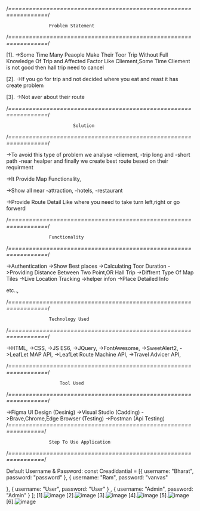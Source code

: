 /*=================================================================*/
                    
                    Problem Statement

/*=================================================================*/

[1].
->Some Time Many Peaople Make Their Toor Trip Without Full Knowledge Of Trip and Affected Factor
  Like Cliement,Some Time Cliement is not good then hall trip need to cancel

[2].
->If you go for trip and not decided where you eat and reast it has create problem

[3].
->Not aver about their route

/*=================================================================*/
                    
                             Solution

/*=================================================================*/

->To avoid this type of problem we analyse 
    -cliement,
    -trip long and 
    -short path
    -near healper
 and finally we create best route besed on their requirment

 ->It Provide Map Functionality,
 
 ->Show all near 
    -attraction,
    -hotels,
    -restaurant

->Provide Route Detail Like where you need to take turn left,right or go forwerd

/*=================================================================*/
                    
                    Functionality

/*=================================================================*/

->Authentication
->Show Best places
->Calculating Toor Duration
->Providing Distance Between Two Point,OR Hall Trip
->Diffrent Type Of Map Tiles
->Live Location Tracking
->helper infon
->Place Detailed Info

etc..,

/*=================================================================*/
                    
                    Technology Used

/*=================================================================*/

->HTML,
->CSS,
->JS ES6,
->JQuery,
->FontAwesome,
->SweetAlert2,
->LeafLet MAP API,
->LeafLet Route Machine API,
->Travel Advicer API,

/*=================================================================*/
                    
                        Tool Used

/*=================================================================*/

->Figma UI Design (Desinig)
->Visual Studio  (Cadding)
->Brave,Chrome,Edge Browser (Testing)
->Postman (Api Testing)
/*================================================================*/
         
                    Step To Use Application

/*================================================================*/

Default Username & Password:
const Creadidantial = [{
    username: "Bharat",
    password: "password"
},
{
    username: "Ram",
    password: "vanvas"

},
{
    username: "User",
    password: "User"
}
    ,
{
    username: "Admin",
    password: "Admin"
}
];
[1].![image](https://user-images.githubusercontent.com/120386468/207912968-c9db4480-96ab-48ff-927f-0aead92b06fd.png)
[2].![image](https://user-images.githubusercontent.com/120386468/207913124-6f0ab532-6eb3-42cb-96cd-1995e45c3ade.png)
[3].![image](https://user-images.githubusercontent.com/120386468/207913616-ca9166e6-b57f-4b07-ac99-e9bd3b29b584.png)
[4].![image](https://user-images.githubusercontent.com/120386468/207913704-be9791eb-9a9b-4929-86f0-314f0146f23a.png)
[5].![image](https://user-images.githubusercontent.com/120386468/207913886-1f3b5fef-c981-47ca-824d-2b36eee5523d.png)
[6].![image](https://user-images.githubusercontent.com/120386468/207914104-536a4118-36e8-4789-81ce-1efcec9a6dff.png)
